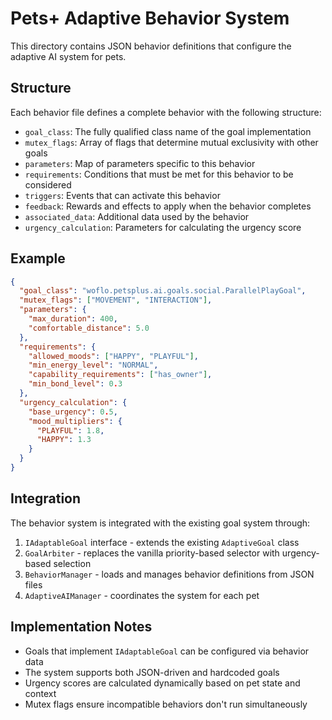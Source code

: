 # Pets+ Adaptive Behavior System

This directory contains JSON behavior definitions that configure the adaptive AI system for pets.

## Structure

Each behavior file defines a complete behavior with the following structure:

- `goal_class`: The fully qualified class name of the goal implementation
- `mutex_flags`: Array of flags that determine mutual exclusivity with other goals
- `parameters`: Map of parameters specific to this behavior
- `requirements`: Conditions that must be met for this behavior to be considered
- `triggers`: Events that can activate this behavior
- `feedback`: Rewards and effects to apply when the behavior completes
- `associated_data`: Additional data used by the behavior
- `urgency_calculation`: Parameters for calculating the urgency score

## Example

```json
{
  "goal_class": "woflo.petsplus.ai.goals.social.ParallelPlayGoal",
  "mutex_flags": ["MOVEMENT", "INTERACTION"],
  "parameters": {
    "max_duration": 400,
    "comfortable_distance": 5.0
  },
  "requirements": {
    "allowed_moods": ["HAPPY", "PLAYFUL"],
    "min_energy_level": "NORMAL",
    "capability_requirements": ["has_owner"],
    "min_bond_level": 0.3
  },
  "urgency_calculation": {
    "base_urgency": 0.5,
    "mood_multipliers": {
      "PLAYFUL": 1.8,
      "HAPPY": 1.3
    }
  }
}
```

## Integration

The behavior system is integrated with the existing goal system through:

1. `IAdaptableGoal` interface - extends the existing `AdaptiveGoal` class
2. `GoalArbiter` - replaces the vanilla priority-based selector with urgency-based selection
3. `BehaviorManager` - loads and manages behavior definitions from JSON files
4. `AdaptiveAIManager` - coordinates the system for each pet

## Implementation Notes

- Goals that implement `IAdaptableGoal` can be configured via behavior data
- The system supports both JSON-driven and hardcoded goals
- Urgency scores are calculated dynamically based on pet state and context
- Mutex flags ensure incompatible behaviors don't run simultaneously